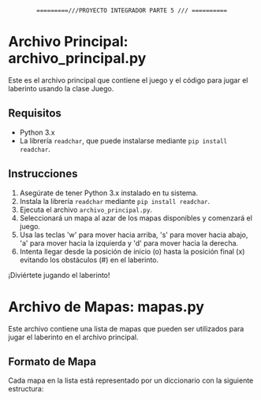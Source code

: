 
            =========///PROYECTO INTEGRADOR PARTE 5 /// ==========

# Archivo Principal: archivo_principal.py

Este es el archivo principal que contiene el juego y el código para jugar el laberinto usando la clase Juego.

## Requisitos

- Python 3.x
- La librería `readchar`, que puede instalarse mediante `pip install readchar`.

## Instrucciones

1. Asegúrate de tener Python 3.x instalado en tu sistema.
2. Instala la librería `readchar` mediante `pip install readchar`.
3. Ejecuta el archivo `archivo_principal.py`.
4. Seleccionará un mapa al azar de los mapas disponibles y comenzará el juego.
5. Usa las teclas 'w' para mover hacia arriba, 's' para mover hacia abajo, 'a' para mover hacia la izquierda y 'd' para mover hacia la derecha.
6. Intenta llegar desde la posición de inicio (o) hasta la posición final (x) evitando los obstáculos (#) en el laberinto.

¡Diviértete jugando el laberinto!



# Archivo de Mapas: mapas.py

Este archivo contiene una lista de mapas que pueden ser utilizados para jugar el laberinto en el archivo principal.

## Formato de Mapa

Cada mapa en la lista está representado por un diccionario con la siguiente estructura:

